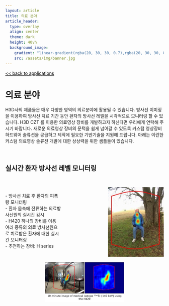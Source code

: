 ```yaml
---
layout: article
title: 의료 분야
article_header:
  type: overlay
  align: center
  theme: dark
  height: 40vh
  background_image:
    gradient: "linear-gradient(rgba(20, 30, 30, 0.7),rgba(20, 30, 30, 0.7))"
    src: /assets/img/banner.jpg
---
```


<style>
  .container {
  display: flex;
  justify-content: space-between;
}

.item1 {
  flex-basis: 50%;
  margin-top: 30px;
}

.item2 {
  flex-basis: 50%;
  margin-top: 30px;
  padding-left: 150px;
}

@media (max-width: 700px) {
  .item {
    flex-direction: column;
  }
</style>

<a href="/applications/" style="color:black"><< back to applications</a>

# 의료 분야

H3D사의 제품들은 매우 다양한 영역의 의료분야에 활용될 수 있습니다. 방사선 이미징을 이용하여 방사선 치료 기간 동안 환자의 방사선 레벨을 시각적으로 모니터링 할 수 있습니다. H3D CZT 를 이용한 의료영상 장비를 개발하고자 하신다면 우리에게 연락해 주시기 바랍니다. 새로운 의료영상 장비의 문턱을 쉽게 넘어갈 수 있도록 커스텀 영상장비 하드웨어 솔류션을 공급하고 제작에 필요한 기반기술을 지원해 드립니다. 아래는 이런한 커스텀 의료영상 솔류션 개발에 대한 상상력을 위한 샘플들이 있습니다.

<br>

## 실시간 환자 방사선 레벨 모니터링

<div class="container">
<div class="item1">
<br>
- 방사선 치료 후 환자의 피폭량 모니터링<br>
- 환자 몸속에 잔류하는 의료방사선원의 실시간 감시<br>
- H420 하나의 장비를 이용 여러 종류의 의료 방사선원으로 치료받은 환자에 대한 실시간 모니터링<br>
- 추천하는 장비: H series

</div>
<div class="item2">
<img src="/assets/img/medical3.jpg">
</div>
</div>

<p style="text-align:center">
<img style="width:50%" src="/assets/img/medical2.jpg"/>
</p>
